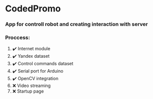 # CodedPromo
### App for controll robot and creating interaction with server
 
### Proccess:
  1. :heavy_check_mark: Internet module
  2. :heavy_check_mark: Yandex dataset
  3. :heavy_check_mark: Control commands dataset
  4. :heavy_check_mark: Serial port for Arduino
  5. :heavy_check_mark: OpenCV integration
  6. :x: Video streaming
  7. :x: Startup page

